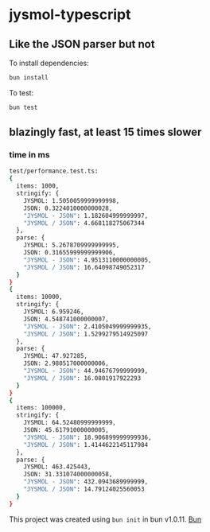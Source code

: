 # jysmol-typescript

## Like the JSON parser but not

To install dependencies:

```bash
bun install
```

To test:

```bash
bun test
```

## blazingly fast, at least 15 times slower
### time in ms

```bash
test/performance.test.ts:
{
  items: 1000,
  stringify: {
    JYSMOL: 1.5050059999999998,
    JSON: 0.3224010000000028,
    "JYSMOL - JSON": 1.182604999999997,
    "JYSMOL / JSON": 4.668118275067344
  },
  parse: {
    JYSMOL: 5.2678709999999995,
    JSON: 0.31655999999999906,
    "JYSMOL - JSON": 4.9513110000000005,
    "JYSMOL / JSON": 16.64098749052317
  }
}
{
  items: 10000,
  stringify: {
    JYSMOL: 6.959246,
    JSON: 4.548741000000007,
    "JYSMOL - JSON": 2.4105049999999935,
    "JYSMOL / JSON": 1.5299279514925097
  },
  parse: {
    JYSMOL: 47.927285,
    JSON: 2.980517000000006,
    "JYSMOL - JSON": 44.94676799999999,
    "JYSMOL / JSON": 16.0801917922293
  }
}
{
  items: 100000,
  stringify: {
    JYSMOL: 64.52480999999999,
    JSON: 45.61791000000005,
    "JYSMOL - JSON": 18.906899999999936,
    "JYSMOL / JSON": 1.4144622145117984
  },
  parse: {
    JYSMOL: 463.425443,
    JSON: 31.331074000000058,
    "JYSMOL - JSON": 432.0943689999999,
    "JYSMOL / JSON": 14.79124025560053
  }
}
```

This project was created using `bun init` in bun v1.0.11. [Bun](https://bun.sh)
